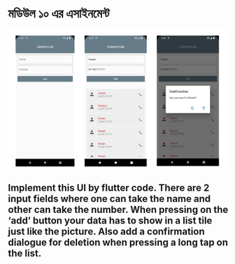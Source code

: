 # মডিউল ১০ এর এসাইনমেন্ট

![UI](ss.png)

## Implement this UI by flutter code. There are 2 input fields where one can take the name and other can take the number. When pressing on the ‘add’ button your data has to show in a list tile just like the picture. Also add a confirmation dialogue for deletion when pressing a long tap on the list. 

